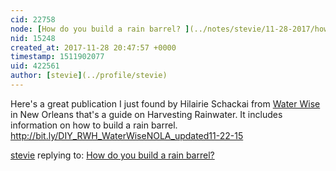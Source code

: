 ```yaml
---
cid: 22758
node: [How do you build a rain barrel? ](../notes/stevie/11-28-2017/how-do-you-build-a-rain-barrel)
nid: 15248
created_at: 2017-11-28 20:47:57 +0000
timestamp: 1511902077
uid: 422561
author: [stevie](../profile/stevie)
---
```


Here's a great publication I just found by Hilairie Schackai from [Water Wise](https://waterwisenola.org/) in New Orleans that's a guide on Harvesting Rainwater. It includes information on how to build a rain barrel. http://bit.ly/DIY_RWH_WaterWiseNOLA_updated11-22-15

[stevie](../profile/stevie) replying to: [How do you build a rain barrel? ](../notes/stevie/11-28-2017/how-do-you-build-a-rain-barrel)

